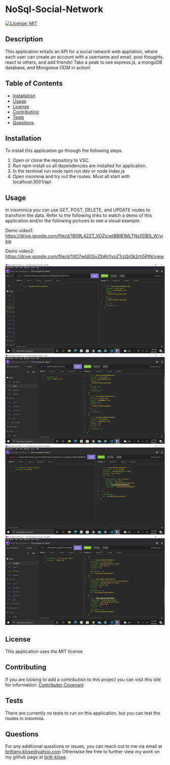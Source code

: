 # NoSql-Social-Network
[![License: MIT](https://img.shields.io/badge/License-MIT-yellow.svg)](https://opensource.org/licenses/MIT)

  ## Description
  This application entails an API for a social network web appliation, where each user can create an account with a username and email, post thoughts, react to others, and add friends! Take a peak to see express.js, a mongoDB database, and Mongoose ODM in action!

  ## Table of Contents

* [Installation](#installation)
* [Usage](#usage)
* [License](#license)
* [Contributing](#contributing)
* [Tests](#tests)
* [Questions](#questions)

## Installation
To install this application go through the following steps. 
1. Open or clone the repository to VSC. 
2. Run npm install so all dependencies are installed for application. 
3. In the terminal run node npm run dev or node index.js
5. Open insomnia and try out the routes. Must all start with localhost:3001/api

## Usage
In insomnica you can use GET, POST, DELETE, and UPDATE routes to transform the data. Refer to the following links to watch a demo of this application and/or the following pictures to see a visual example. 

Demo video1: https://drive.google.com/file/d/1909L42ZT_VOZjcwt8BlB1MLTNz0DBS_W/view

Demo video2: https://drive.google.com/file/d/1XO7wIdGSvZlbRr0yoZ1rzQr0k2rh5PtN/view

![alt text](Images/addFriend.png) 
![alt text](Images/allUsers.png) 
![alt text](Images/delReaction.png) 
![alt text](Images/putthought.png) 


## License
This application uses the MIT license 

## Contributing
If you are looking to add a contribution to this project you can visit this site for information: [Contributor Covenant](https://www.contributor-covenant.org/)

## Tests
There are currently no tests to run on this application, but you can test the routes in insomnia. 

## Questions

For any additional questions or issues, you can reach out to me 
via email at brittany.klose@yahoo.com
Otheriwise fee free to further view my work on my github page at [britt-klose](https://github.com/britt-klose/).